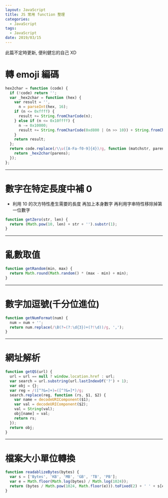 ```yaml
---
layout: JavaScript
title: JS 常用 function 整理
categories:
  - JavaScript
tags:
  - JavaScript
date: 2019/03/15
---
```


此篇不定時更新, 便利健忘的自己 XD

# 轉 emoji 編碼

```javascript
hex2char = function (code) {
  if (!code) return '';
  var _hex2char = function (hex) {
    var result = '',
      n = parseInt(hex, 16);
    if (n <= 0xffff) {
      result += String.fromCharCode(n);
    } else if (n <= 0x10ffff) {
      n -= 0x10000;
      result += String.fromCharCode(0xd800 | (n >> 10)) + String.fromCharCode(0xdc00 | (n & 0x3ff));
    }
    return result;
  };
  return code.replace(/\\u([A-Fa-f0-9]{4})/g, function (matchstr, parens) {
    return _hex2char(parens);
  });
};
```

---

# 數字在特定長度中補 0

- 利用 10 的次方特性產生需要的長度 再加上本身數字 再利用字串特性移除掉第一位數字

```javascript
function getZero(str, len) {
  return (Math.pow(10, len) + str + '').substr(1);
}
```

---

# 亂數取值

```javascript
function getRandom(min, max) {
  return Math.round(Math.random() * (max - min) + min);
}
```

---

# 數字加逗號(千分位進位)

```javascript
function getNumFormat(num) {
  num = num + '';
  return num.replace(/\B(?=(?:\d{3})+(?!\d))/g, ',');
}
```

---

# 網址解析

```javascript
function getQS(url) {
  url = url == null ? window.location.href : url;
  var search = url.substring(url.lastIndexOf('?') + 1);
  var obj = {};
  var reg = /([^?&=]+)=([^?&=]*)/g;
  search.replace(reg, function (rs, $1, $2) {
    var name = decodeURIComponent($1);
    var val = decodeURIComponent($2);
    val = String(val);
    obj[name] = val;
    return rs;
  });
  return obj;
}
```

---

# 檔案大小單位轉換

```js
function readablizeBytes(bytes) {
  var s = ['Bytes', 'KB', 'MB', 'GB', 'TB', 'PB'];
  var e = Math.floor(Math.log(bytes) / Math.log(1024));
  return (bytes / Math.pow(1024, Math.floor(e))).toFixed(2) + ' ' + s[e];
}
```
